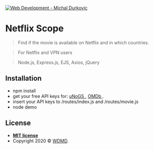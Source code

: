 <a href="https://wdmd.online"><img src="https://wdmd.online/images/logowdmd.svg" title="Web Development- Michal Durkovic" alt="Web Development - Michal Durkovic"></a>


# Netflix Scope

> Find if the movie is available on Netflix and in which countries.

> For Netflix and VPN users

> Node.js, Express.js, EJS, Axios, jQuery


## Installation

- npm install
- get your free API keys for: <a href="https://rapidapi.com/unogs/api/unogs"> uNoGS </a>, <a href="https://www.omdbapi.com/apikey.aspx"> OMDb  </a>.
- insert your API keys to /routes/index.js and /routes/movie.js
- node demo


## License

- **[MIT license](http://opensource.org/licenses/mit-license.php)**
- Copyright 2020 © <a href="http://wdmd.online" target="_blank">WDMD</a>.
